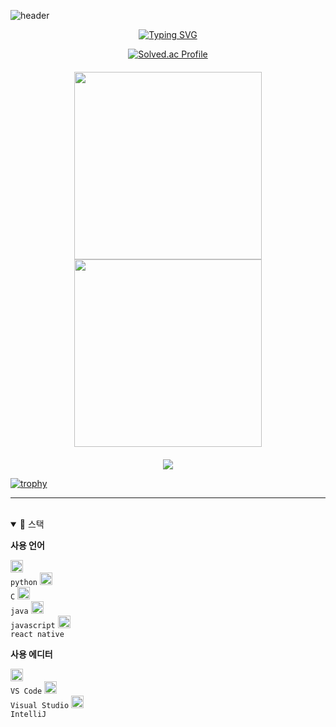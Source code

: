 ![header](https://capsule-render.vercel.app/api?type=waving&color=timeAuto&height=120&animation=fadeIn&section=footer&text=SeHwan+Kim🐔👍&fontAlign=60)


<div align="center">

[![Typing SVG](https://readme-typing-svg.herokuapp.com/?color=69C1E9&lines=Welcome,+i'm+SeHwan_Kim&font=Redressed&size=38)](https://git.io/typing-svg)

  [![Solved.ac Profile](http://mazassumnida.wtf/api/v2/generate_badge?boj=saehwan0504)](https://solved.ac/saehwan0504/)

<div style="display: flex; justify-content: center; gap: 20px; margin: 20px 0;">
  <div style="flex: 1; text-align: center;">
    <a href="s">
      <img src="https://github-readme-stats.vercel.app/api/top-langs/?username=pic1085&layout=donut&theme=dracula" style="max-width: 100%; width: 300px;" />
      <img src="https://github-readme-stats.vercel.app/api?username=pic1085&theme=nightowl&show_icons=true" style="max-width: 100%; width: 300px;" />
    </a>
  </div>
</div>

![](./profile-3d-contrib/profile-night-rainbow.svg)

<div align="left">

  
  
[![trophy](https://github-profile-trophy.vercel.app/?username=sehwan054&theme=flat&column=8)](https://github.com/pic1085/)


---


<br />

<details open>
   
  <summary>🚀 스택</summary>
 
**사용 언어**

<code><img alt="Python" height="20" src="https://cdn.jsdelivr.net/gh/devicons/devicon/icons/python/python-original.svg"> python</code>
<code><img alt="C" height="20" src="https://cdn.jsdelivr.net/gh/devicons/devicon/icons/c/c-original.svg"> C</code>
<code><img alt="Java" height="20" src="https://cdn.jsdelivr.net/gh/devicons/devicon/icons/java/java-original.svg"> java</code>
<code><img alt="JavaScript" height="20" src="https://cdn.jsdelivr.net/gh/devicons/devicon/icons/javascript/javascript-original.svg"> javascript</code>
<code><img alt="React Native" height="20" src="https://cdn.jsdelivr.net/gh/devicons/devicon/icons/react/react-original.svg"> react native</code>

**사용 에디터**

<code><img alt="VS Code" height="20" src="https://cdn.jsdelivr.net/gh/devicons/devicon/icons/vscode/vscode-original.svg"> VS Code</code>
<code><img alt="Visual Studio" height="20" src="https://cdn.jsdelivr.net/gh/devicons/devicon/icons/visualstudio/visualstudio-plain.svg"> Visual Studio</code>
<code><img alt="IntelliJ" height="20" src="https://cdn.jsdelivr.net/gh/devicons/devicon/icons/intellij/intellij-original.svg"> IntelliJ</code>

</details>
<br />
